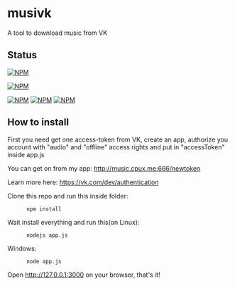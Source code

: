 # musivk
A tool to download music from VK

## Status

[![NPM](https://nodei.co/npm/musivk.png?downloads=true&downloadRank=true&stars=true)](https://nodei.co/npm/musivk/)

[![NPM](https://nodei.co/npm-dl/musivk.png?months=1&height=3)](https://nodei.co/npm-dl/musivk/)

[![NPM](https://img.shields.io/npm/l/musivk.svg?style=flat-square)](https://github.com/lucaslg26/musivk) [![NPM](https://img.shields.io/node/v/gh-badges.svg?style=flat-square)](https://github.com/lucaslg26/musivk) [![NPM](https://img.shields.io/github/release/qubyte/rubidium.svg?style=flat-square)](https://github.com/lucaslg26/musivk)




## How to install

  First you need get one access-token from VK, create an app, authorize you account with "audio" and "offline" access rights and put in "accessToken" inside app.js
  
  You can get on from my app: http://music.cpux.me:666/newtoken
  
  Learn more here: https://vk.com/dev/authentication
  
  
  
 
Clone this repo and run this inside folder:
 
           
          npm install
            
  
 Wait install everything and run this(on Linux):
 
           
          nodejs app.js
          
  
  Windows:
 
        
          node app.js
          
          
          
  Open http://127.0.0.1:3000 on your browser, that's it!
